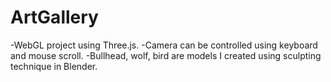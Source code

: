 # ArtGallery
-WebGL project using Three.js.
-Camera can be controlled using keyboard and mouse scroll.
-Bullhead, wolf, bird are models I created using sculpting technique in Blender. 
